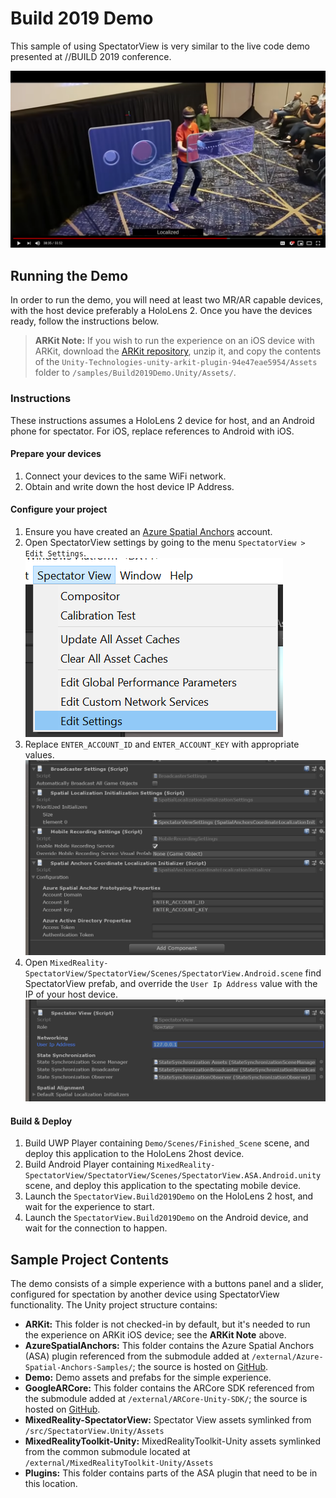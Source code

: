 # Build 2019 Demo

This sample of using SpectatorView is very similar to the live code demo presented at //BUILD 2019 conference.

[![//BUILD 2019 Video](../../doc/images/Build2019DemoVideo.png)](https://www.youtube.com/watch?v=P8og3nC5FaQ&t=2255 "//BUILD 2019 Video")

## Running the Demo

In order to run the demo, you will need at least two MR/AR capable devices, with the host device preferably a HoloLens 2. Once you have the devices ready, follow the instructions below.

> **ARKit Note:** If you wish to run the experience on an iOS device with ARKit, download the [ARKit repository](https://bitbucket.org/Unity-Technologies/unity-arkit-plugin/downloads/), unzip it, and copy the contents of the `Unity-Technologies-unity-arkit-plugin-94e47eae5954/Assets` folder to `/samples/Build2019Demo.Unity/Assets/`.

### Instructions

These instructions assumes a HoloLens 2 device for host, and an Android phone for spectator. For iOS, replace references to Android with iOS.

#### Prepare your devices

1. Connect your devices to the same WiFi network.
2. Obtain and write down the host device IP Address.

#### Configure your project

1. Ensure you have created an [Azure Spatial Anchors](https://docs.microsoft.com/en-us/azure/spatial-anchors/quickstarts/get-started-unity-hololens#create-a-spatial-anchors-resource) account.
2. Open SpectatorView settings by going to the menu `SpectatorView > Edit Settings`. \
![SpectatorView Settings Menu](../../doc/images/SpectatorViewSettingsMenu.png)
3. Replace `ENTER_ACCOUNT_ID` and `ENTER_ACCOUNT_KEY` with appropriate values. \
![Spectator View ASA Settings](../../doc/images/SpectatorViewSettingsASA.png)
4. Open `MixedReality-SpectatorView/SpectatorView/Scenes/SpectatorView.Android.scene` find SpectatorView prefab, and override the `User Ip Address` value with the IP of your host device.\
![Spectator View Spectator IP Settings](../../doc/images/SpectatorViewSpectatorIPSetting.png)

#### Build & Deploy

1. Build UWP Player containing `Demo/Scenes/Finished_Scene` scene, and deploy this application to the HoloLens 2host device.
2. Build Android Player containing `MixedReality-SpectatorView/SpectatorView/Scenes/SpectatorView.ASA.Android.unity` scene, and deploy this application to the spectating mobile device.
3. Launch the `SpectatorView.Build2019Demo` on the HoloLens 2 host, and wait for the experience to start.
4. Launch the `SpectatorView.Build2019Demo` on the Android device, and wait for the connection to happen.

## Sample Project Contents

The demo consists of a simple experience with a buttons panel and a slider, configured for spectation by another device using SpectatorView functionality. The Unity project structure contains:

- **ARKit:** This folder is not checked-in by default, but it's needed to run the experience on ARKit iOS device; see the **ARKit Note** above.
- **AzureSpatialAnchors:** This folder contains the Azure Spatial Anchors (ASA) plugin referenced from the submodule added at `/external/Azure-Spatial-Anchors-Samples/`; the source is hosted on [GitHub](https://github.com/Azure/azure-spatial-anchors-samples).
- **Demo:** Demo assets and prefabs for the simple experience.
- **GoogleARCore:** This folder contains the ARCore SDK referenced from the submodule added at `/external/ARCore-Unity-SDK/`; the source is hosted on [GitHub](https://github.com/google-ar/arcore-unity-sdk).
- **MixedReality-SpectatorView:** Spectator View assets symlinked from `/src/SpectatorView.Unity/Assets`
- **MixedRealityToolkit-Unity:** MixedRealityToolkit-Unity assets symlinked from the common submodule located at `/external/MixedRealityToolkit-Unity/Assets`
- **Plugins:** This folder contains parts of the ASA plugin that need to be in this location.
